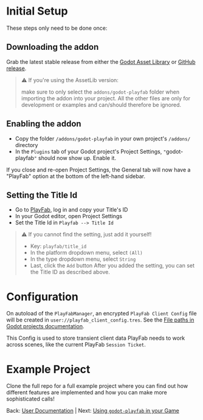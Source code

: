 # Initial Setup
These steps only need to be done once:

## Downloading the addon
Grab the latest stable release from either the [Godot Asset Library](https://godotengine.org/asset-library/asset/1321) or [GitHub release](https://github.com/Structed/godot-playfab/releases).

> ⚠️ If you're using the AssetLib version:
>
> make sure to only select the `addons/godot-playfab` folder when importing the addon into your project.
> All the other files are only for development or examples and can/should therefore be ignored.

## Enabling the addon
* Copy the folder `/addons/godot-playfab` in your own project's `/addons/` directory
* In the `Plugins` tab of your Godot project's Project Settings, `"`godot-playfab`"` should now show up. Enable it.

If you close and re-open Project Settings, the General tab will now have a "PlayFab" option at the bottom of the left-hand sidebar.

## Setting the Title Id
* Go to [PlayFab](https://playfab.com), log in and copy your Title's ID
* In your Godot editor, open Project Settings
* Set the Title Id in `Playfab --> Title Id`

> ⚠️ If you cannot find the setting, just add it yourself!
> * Key: `playfab/title_id`
> * In the platform dropdown menu, select `(All)`
> * In the type dropdown menu, select `String`
> * Last, click the `Add` button
> After you added the setting, you can set the Title ID as described above.

# Configuration
On autoload of the `PlayFabManager`, an encrypted `PlayFab Client Config` file will be created in `user://playfab_client_config.tres`.
See the [File paths in Godot projects documentation](https://docs.godotengine.org/en/stable/tutorials/io/data_paths.html).

This Config is used to store transient client data PlayFab needs to work across scenes, like the current PlayFab `Session Ticket`.

# Example Project
Clone the full repo for a full example project where you can find out how different features are implemented and how you can make more sophisticated calls!

Back: [User Documentation](README.md) | Next: [Using `godot-playfab` in your Game](usage.md)
